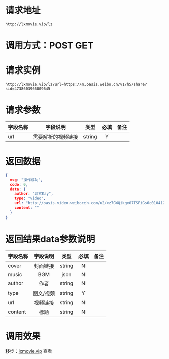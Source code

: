 
# 请求地址

```
http://lxmovie.vip/lz
```

# 调用方式：POST GET

# 请求实例

```
http://lxmovie.vip/lz?url=https://m.oasis.weibo.cn/v1/h5/share?sid=4738603966009645
```

# 请求参数

|字段名称       |字段说明         |类型            |必填            |备注     |
| -------------|:--------------:|:--------------:|:--------------:| ------:|
|url|需要解析的视频链接|string|Y||

# 返回数据

```json
{
  msg: "操作成功",
  code: 0,
  data: {
    author: "郭亢Kay",
    type: "video",
    url: "http://oasis.video.weibocdn.com/u2/xz7GWQikgx07TSFiGs6c010412003sMA0E012.mp4?label=mp4_720p&template=796x596.24.0&trans_finger=0dec003e4dad885964301ff5a1db7715&ori=2&Expires=1645692304&ssig=MMKFO4og%2B2&KID=unistore,video",
    content: ""
  }
}
```

# 返回结果data参数说明

|字段名称       |字段说明         |类型            |必填            |备注     |
| -------------|:--------------:|:--------------:|:--------------:| ------:|
|cover|封面链接|string|N||
|music|BGM|json|N||
|author|作者|string|N||
|type|图文/视频|string|Y||
|url|视频链接|string|N||
|content|标题|string|N||


# 调用效果

移步：[lxmovie.vip](lxmovie.vip) 查看




